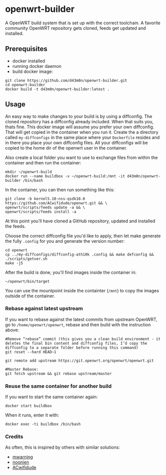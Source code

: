 # openwrt-builder
A OpenWRT build system that is set up with the correct toolchain. A favorite community OpenWRT repository gets cloned, feeds get updated and installed.

## Prerequisites
- docker installed
- running docker daemon
- build docker image:
```
git clone https://github.com/d43m0n/openwrt-builder.git
cd openwrt-builder
docker build -t d43m0n/openwrt-builder:latest .
```

## Usage
An easy way to make changes to your build is by using a diffconfig. The cloned repository has a diffconfig already included. When that suits you, thats fine. This docker image will assume you prefer your own diffconfig. That will get copied in the container when you run it. Create the a directory called `my-diffconfigs` in the same place where your `Dockerfile` resides and in there you place your own diffconfig files. All your diffconfigs will be copied to the home dir of the openwrt user in the container.

Also create a local folder you want to use to exchange files from within the container and then run the container:
```
mkdir ~/openwrt-build
docker run --name buildbox -v ~/openwrt-build:/mnt -it d43m0n/openwrt-builder /bin/bash
```
In the container, you can then run something like this:
```
git clone -b kernel5.10-nss-qsdk10.0 https://github.com/ACwifidude/openwrt.git && \
openwrt/scripts/feeds update -a && \
openwrt/scripts/feeds install -a
```
At this point you'll have cloned a GitHub repository, updated and installed the feeds.

Choose the correct diffconfig file you'd like to apply, then let make generate the fully `.config` for you and generate the version number:
```
cd openwrt
cp ../my-diffconfigs/diffconfig-ath10k .config && make defconfig && ./scripts/getver.sh
make -j5
```
After the build is done, you'll find images inside the container in:
 ```
 ~/openwrt/bin/target
 ```
You can use the mountpoint inside the containter (`/mnt`) to copy the images outside of the container.

### Rebase against latest upstream
If you want to rebase against the latest commits from upstream OpenWRT, go to `/home/openwrt/openwrt`, rebase and then build with the instruction above:
```
#Remove “rebase” commit (this gives you a clean build environment - it deletes the final bin content and diffconfig files, I’d copy the diffconfig to a separate folder before running this command)
git reset --hard HEAD~1

git remote add upstream https://git.openwrt.org/openwrt/openwrt.git

#Master Rebase:
git fetch upstream && git rebase upstream/master 
```

### Reuse the same container for another build
If you want to start the same container again:
```
docker start buildbox
```
When it runs, enter it with:
```
docker exec -ti buildbox /bin/bash
```

### Credits
As often, this is inspired by others with similar solutions:
- [mwarning](https://github.com/mwarning/docker-openwrt-builder)
- [noonien](https://github.com/noonien/docker-openwrt-buildroot)
- [ACwifidude](https://github.com/ACwifidude/openwrt.git)